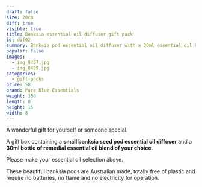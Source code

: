 ```yaml
---
draft: false
size: 20cm
diff: true
visible: true
title: Banksia essential oil diffuser gift pack
id: dif02
summary: Banksia pod essential oil diffuser with a 30ml essential oil blend
popular: false
images:
  - img_8457.jpg
  - img_8459.jpg
categories:
  - gift-packs
price: 58
brand: Pure Blue Essentials
weight: 350
length: 8
height: 15
width: 8
---
```

A﻿ wonderful gift for yourself or someone special.

A﻿ gift box ﻿containing a **small banksia seed pod essential oil diffuser** and a **30ml bottle of remedial essential oil blend of your choice**.

Please make your essential oil selection above. 

T﻿hese beautiful banksia pods are Australian made, totally free of plastic and require no batteries, no flame and no electricity for operation.